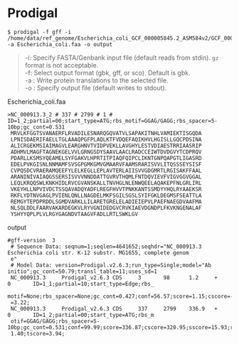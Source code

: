 # Prodigal
  ```
  $ prodigal -f gff -i /home/data/ref_genome/Escherichia_coli_GCF_000005845.2_ASM584v2/GCF_000005845.2_ASM584v2_genomic.fna -a Escherichia_coli.faa -o output
  ```
  > -i:  Specify FASTA/Genbank input file (default reads from stdin). `gz` format is not acceptable.  
  > -f:  Select output format (gbk, gff, or sco).  Default is gbk.  
  > -a : Write protein translations to the selected file.  
  > -o : Specify output file (default writes to stdout).   
 
 Escherichia_coli.faa
 ```
 >NC_000913.3_2 # 337 # 2799 # 1 # ID=1_2;partial=00;start_type=ATG;rbs_motif=GGAG/GAGG;rbs_spacer=5-10bp;gc_cont=0.531
  MRVLKFGGTSVANAERFLRVADILESNARQGQVATVLSAPAKITNHLVAMIEKTISGQDA
  LPNISDAERIFAELLTGLAAAQPGFPLAQLKTFVDQEFAQIKHVLHGISLLGQCPDSINA
  ALICRGEKMSIAIMAGVLEARGHNVTVIDPVEKLLAVGHYLESTVDIAESTRRIAASRIP
  ADHMVLMAGFTAGNEKGELVVLGRNGSDYSAAVLAACLRADCCEIWTDVDGVYTCDPRQV
  PDARLLKSMSYQEAMELSYFGAKVLHPRTITPIAQFQIPCLIKNTGNPQAPGTLIGASRD
  EDELPVKGISNLNNMAMFSVSGPGMKGMVGMAARVFAAMSRARISVVLITQSSSEYSISF
  CVPQSDCVRAERAMQEEFYLELKEGLLEPLAVTERLAIISVVGDGMRTLRGISAKFFAAL
  ARANINIVAIAQGSSERSISVVVNNDDATTGVRVTHQMLFNTDQVIEVFVIGVGGVGGAL
  LEQLKRQQSWLKNKHIDLRVCGVANSKALLTNVHGLNLENWQEELAQAKEPFNLGRLIRL
  VKEYHLLNPVIVDCTSSQAVADQYADFLREGFHVVTPNKKANTSSMDYYHQLRYAAEKSR
  RKFLYDTNVGAGLPVIENLQNLLNAGDELMKFSGILSGSLSYIFGKLDEGMSFSEATTLA
  REMGYTEPDPRDDLSGMDVARKLLILARETGRELELADIEIEPVLPAEFNAEGDVAAFMA
  NLSQLDDLFAARVAKARDEGKVLRYVGNIDEDGVCRVKIAEVDGNDPLFKVKNGENALAF
  YSHYYQPLPLVLRGYGAGNDVTAAGVFADLLRTLSWKLGV
 ```
 
 output
 ```
 #gff-version  3
  # Sequence Data: seqnum=1;seqlen=4641652;seqhdr="NC_000913.3 Escherichia coli str. K-12 substr. MG1655, complete genom
  e"
  # Model Data: version=Prodigal.v2.6.3;run_type=Single;model="Ab initio";gc_cont=50.79;transl_table=11;uses_sd=1
  NC_000913.3     Prodigal_v2.6.3 CDS     3       98      1.2     +       0       ID=1_1;partial=10;start_type=Edge;rbs_
  motif=None;rbs_spacer=None;gc_cont=0.427;conf=56.57;score=1.15;cscore=-1.57;sscore=2.72;rscore=0.00;uscore=0.00;tscore
  =3.22;
  NC_000913.3     Prodigal_v2.6.3 CDS     337     2799    336.9   +       0       ID=1_2;partial=00;start_type=ATG;rbs_m
  otif=GGAG/GAGG;rbs_spacer=5-10bp;gc_cont=0.531;conf=99.99;score=336.87;cscore=320.95;sscore=15.93;rscore=11.24;uscore=
  1.40;tscore=3.94;
 ```
